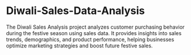 # Diwali-Sales-Data-Analysis
The Diwali Sales Analysis project analyzes customer purchasing behavior during the festive season using sales data. It provides insights into sales trends, demographics, and product performance, helping businesses optimize marketing strategies and boost future festive sales.
